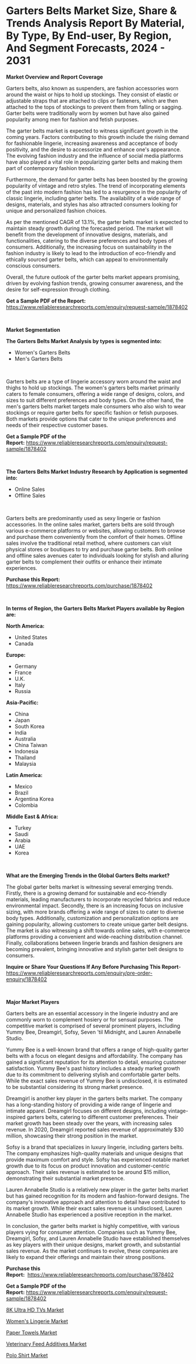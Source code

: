 <p><h1>Garters Belts Market Size, Share & Trends Analysis Report By Material, By Type, By End-user, By Region, And Segment Forecasts, 2024 - 2031</h1></p><p><strong>Market Overview and Report Coverage</strong></p>
<p><p>Garters belts, also known as suspenders, are fashion accessories worn around the waist or hips to hold up stockings. They consist of elastic or adjustable straps that are attached to clips or fasteners, which are then attached to the tops of stockings to prevent them from falling or sagging. Garter belts were traditionally worn by women but have also gained popularity among men for fashion and fetish purposes.</p><p>The garter belts market is expected to witness significant growth in the coming years. Factors contributing to this growth include the rising demand for fashionable lingerie, increasing awareness and acceptance of body positivity, and the desire to accessorize and enhance one's appearance. The evolving fashion industry and the influence of social media platforms have also played a vital role in popularizing garter belts and making them part of contemporary fashion trends.</p><p>Furthermore, the demand for garter belts has been boosted by the growing popularity of vintage and retro styles. The trend of incorporating elements of the past into modern fashion has led to a resurgence in the popularity of classic lingerie, including garter belts. The availability of a wide range of designs, materials, and styles has also attracted consumers looking for unique and personalized fashion choices.</p><p>As per the mentioned CAGR of 13.1%, the garter belts market is expected to maintain steady growth during the forecasted period. The market will benefit from the development of innovative designs, materials, and functionalities, catering to the diverse preferences and body types of consumers. Additionally, the increasing focus on sustainability in the fashion industry is likely to lead to the introduction of eco-friendly and ethically sourced garter belts, which can appeal to environmentally conscious consumers.</p><p>Overall, the future outlook of the garter belts market appears promising, driven by evolving fashion trends, growing consumer awareness, and the desire for self-expression through clothing.</p></p>
<p><strong>Get a Sample PDF of the Report:</strong> <a href="https://www.reliableresearchreports.com/enquiry/request-sample/1878402">https://www.reliableresearchreports.com/enquiry/request-sample/1878402</a></p>
<p>&nbsp;</p>
<p><strong>Market Segmentation</strong></p>
<p><strong>The Garters Belts Market Analysis by types is segmented into:</strong></p>
<p><ul><li>Women's Garters Belts</li><li>Men's Garters Belts</li></ul></p>
<p>&nbsp;</p>
<p><p>Garters belts are a type of lingerie accessory worn around the waist and thighs to hold up stockings. The women's garters belts market primarily caters to female consumers, offering a wide range of designs, colors, and sizes to suit different preferences and body types. On the other hand, the men's garters belts market targets male consumers who also wish to wear stockings or require garter belts for specific fashion or fetish purposes. Both markets provide options that cater to the unique preferences and needs of their respective customer bases.</p></p>
<p><strong>Get a Sample PDF of the Report:</strong>&nbsp;<a href="https://www.reliableresearchreports.com/enquiry/request-sample/1878402">https://www.reliableresearchreports.com/enquiry/request-sample/1878402</a></p>
<p>&nbsp;</p>
<p><strong>The Garters Belts Market Industry Research by Application is segmented into:</strong></p>
<p><ul><li>Online Sales</li><li>Offline Sales</li></ul></p>
<p>&nbsp;</p>
<p><p>Garters belts are predominantly used as sexy lingerie or fashion accessories. In the online sales market, garters belts are sold through various e-commerce platforms or websites, allowing customers to browse and purchase them conveniently from the comfort of their homes. Offline sales involve the traditional retail method, where customers can visit physical stores or boutiques to try and purchase garter belts. Both online and offline sales avenues cater to individuals looking for stylish and alluring garter belts to complement their outfits or enhance their intimate experiences.</p></p>
<p><strong>Purchase this Report:</strong>&nbsp; <a href="https://www.reliableresearchreports.com/purchase/1878402">https://www.reliableresearchreports.com/purchase/1878402</a></p>
<p>&nbsp;</p>
<p><strong>In terms of Region, the Garters Belts Market Players available by Region are:</strong></p>
<p>
    <p> <strong> North America: </strong>
        <ul>
            <li>United States</li>
            <li>Canada</li>
        </ul>
        </p> 
    <p> <strong> Europe: </strong>
        <ul>
            <li>Germany</li>
            <li>France</li>
            <li>U.K.</li>
            <li>Italy</li>
            <li>Russia</li>
        </ul>
        </p> 
    <p> <strong> Asia-Pacific: </strong>
        <ul>
            <li>China</li>
            <li>Japan</li>
            <li>South Korea</li>
            <li>India</li>
            <li>Australia</li>
            <li>China Taiwan</li>
            <li>Indonesia</li>
            <li>Thailand</li>
            <li>Malaysia</li>
        </ul>
        </p> 
    <p> <strong> Latin America: </strong>
        <ul>
            <li>Mexico</li>
            <li>Brazil</li>
            <li>Argentina Korea</li>
            <li>Colombia</li>
        </ul>
        </p> 
    <p> <strong> Middle East & Africa: </strong>
        <ul>
            <li>Turkey</li>
            <li>Saudi</li>
            <li>Arabia</li>
            <li>UAE</li>
            <li>Korea</li>
        </ul>
    </p>
    </p>
<p>&nbsp;</p>
<p><strong>What are the Emerging Trends in the Global Garters Belts market?</strong></p>
<p><p>The global garter belts market is witnessing several emerging trends. Firstly, there is a growing demand for sustainable and eco-friendly materials, leading manufacturers to incorporate recycled fabrics and reduce environmental impact. Secondly, there is an increasing focus on inclusive sizing, with more brands offering a wide range of sizes to cater to diverse body types. Additionally, customization and personalization options are gaining popularity, allowing customers to create unique garter belt designs. The market is also witnessing a shift towards online sales, with e-commerce platforms providing a convenient and wide-reaching distribution channel. Finally, collaborations between lingerie brands and fashion designers are becoming prevalent, bringing innovative and stylish garter belt designs to consumers.</p></p>
<p><strong>Inquire or Share Your Questions If Any Before Purchasing This Report</strong>- <a href="https://www.reliableresearchreports.com/enquiry/pre-order-enquiry/1878402">https://www.reliableresearchreports.com/enquiry/pre-order-enquiry/1878402</a></p>
<p>&nbsp;</p>
<p><strong>Major Market Players</strong></p>
<p><p>Garters belts are an essential accessory in the lingerie industry and are commonly worn to complement hosiery or for sensual purposes. The competitive market is comprised of several prominent players, including Yummy Bee, Dreamgirl, Sofsy, Seven 'til Midnight, and Lauren Annabelle Studio.</p><p>Yummy Bee is a well-known brand that offers a range of high-quality garter belts with a focus on elegant designs and affordability. The company has gained a significant reputation for its attention to detail, ensuring customer satisfaction. Yummy Bee's past history includes a steady market growth due to its commitment to delivering stylish and comfortable garter belts. While the exact sales revenue of Yummy Bee is undisclosed, it is estimated to be substantial considering its strong market presence.</p><p>Dreamgirl is another key player in the garters belts market. The company has a long-standing history of providing a wide range of lingerie and intimate apparel. Dreamgirl focuses on different designs, including vintage-inspired garters belts, catering to different customer preferences. Their market growth has been steady over the years, with increasing sales revenue. In 2020, Dreamgirl reported sales revenue of approximately $30 million, showcasing their strong position in the market.</p><p>Sofsy is a brand that specializes in luxury lingerie, including garters belts. The company emphasizes high-quality materials and unique designs that provide maximum comfort and style. Sofsy has experienced notable market growth due to its focus on product innovation and customer-centric approach. Their sales revenue is estimated to be around $15 million, demonstrating their substantial market presence.</p><p>Lauren Annabelle Studio is a relatively new player in the garter belts market but has gained recognition for its modern and fashion-forward designs. The company's innovative approach and attention to detail have contributed to its market growth. While their exact sales revenue is undisclosed, Lauren Annabelle Studio has experienced a positive reception in the market.</p><p>In conclusion, the garter belts market is highly competitive, with various players vying for consumer attention. Companies such as Yummy Bee, Dreamgirl, Sofsy, and Lauren Annabelle Studio have established themselves as key players with their unique designs, market growth, and substantial sales revenue. As the market continues to evolve, these companies are likely to expand their offerings and maintain their strong positions.</p></p>
<p><strong>Purchase this Report:</strong>&nbsp;&nbsp;<a href="https://www.reliableresearchreports.com/purchase/1878402">https://www.reliableresearchreports.com/purchase/1878402</a></p>
<p></p>
<p><strong>Get a Sample PDF of the Report:</strong>&nbsp;<a href="https://www.reliableresearchreports.com/enquiry/request-sample/1878402">https://www.reliableresearchreports.com/enquiry/request-sample/1878402</a></p>
<p><p><a href="https://github.com/joannesouthgate/Market-Research-Report-List-1/blob/main/8k-ultra-hd-tvs-market.md">8K Ultra HD TVs Market</a></p><p><a href="https://github.com/julyju69/Market-Research-Report-List-1/blob/main/womens-lingerie-market.md">Women's Lingerie Market</a></p><p><a href="https://github.com/tamvrosiya/Market-Research-Report-List-1/blob/main/paper-towels-market.md">Paper Towels Market</a></p><p><a href="https://github.com/amonskiyk/Market-Research-Report-List-1/blob/main/veterinary-feed-additives-market.md">Veterinary Feed Additives Market</a></p><p><a href="https://github.com/gaydyna/Market-Research-Report-List-1/blob/main/polo-shirt-market.md">Polo Shirt Market</a></p></p>